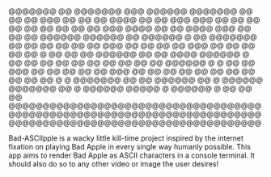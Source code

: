  @@@@@@@     @@     @@@@@@@           @@@     @@@@@@   @@@@@@@   @@   @@                   @@           @@@  @@
 @@   @@    @@@@    @@   @@           @@@    @@@  @@   @@   @@   @@   @@                   @@           @@   @@
 @@  @@@    @@@@    @@   @@           @@@@    @@@      @@        @@   @@  @@@@@@   @@@@@@  @@   @@@@@@   @   @@
 @@@@@@@   @@  @@   @@   @@          @@ @@      @@@    @@        @@   @@  @@  @@@  @@  @@  @@   @@  @@   @   @@
 @@   @@   @@@@@@   @@   @@   @@@@   @@@@@@   @   @@   @@   @@   @@   @@  @@   @@  @@  @@  @@   @@@@@@   @    @
 @@   @@  @@@  @@   @@   @@         @@   @@  @@@  @@   @@   @@   @@   @@  @@  @@   @@  @@  @@   @@       @    @
 @@@@@@@  @@    @@  @@@@@@          @@    @   @@@@@@   @@@@@@@   @@   @   @@@@@@   @@@@@    @   @@@@@@   @   @@
                                                                          @@       @@
 @@@@@@@@@@@@@@@@@@@@@@@@@@@@@@@@@@@@@@@@@@@@@@@@@@@@@@@@@@@@@@@@@@@@@@@@@@@@@@@@@@@@@@@@@@@@@@@@@@@@@@@@@@@@@@@

Bad-ASCIIpple is a wacky little kill-time project inspired by the internet fixation on playing Bad Apple in every single way humanly possible. 
This app aims to render Bad Apple as ASCII characters in a console terminal. It should also do so to any other video or image the user desires!